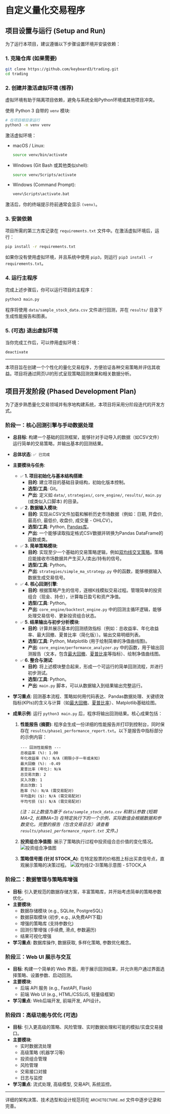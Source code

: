# 自定义量化交易程序

## 项目设置与运行 (Setup and Run)

为了运行本项目，建议遵循以下步骤设置环境并安装依赖：

### 1. 克隆仓库 (如果需要)
```bash
git clone https://github.com/keyboard3/trading.git
cd trading
```

### 2. 创建并激活虚拟环境 (推荐)
虚拟环境有助于隔离项目依赖，避免与系统全局Python环境或其他项目冲突。

使用 Python 3 自带的 `venv` 模块:
```bash
# 在项目根目录运行
python3 -m venv venv 
```
激活虚拟环境：
*   macOS / Linux:
    ```bash
    source venv/bin/activate
    ```
*   Windows (Git Bash 或其他类似shell):
    ```bash
    source venv/Scripts/activate 
    ```
*   Windows (Command Prompt):
    ```bash
    venv\Scripts\activate.bat
    ```
激活后，你的终端提示符前通常会显示 `(venv)`。

### 3. 安装依赖
项目所需的第三方库记录在 `requirements.txt` 文件中。在激活虚拟环境后，运行：
```bash
pip install -r requirements.txt
```
如果你没有使用虚拟环境，并且系统中使用 `pip3`，则运行 `pip3 install -r requirements.txt`。

### 4. 运行主程序
完成上述步骤后，你可以运行项目的主程序：
```bash
python3 main.py
```
程序将使用 `data/sample_stock_data.csv` 文件进行回测，并在 `results/` 目录下生成性能报告和图表。

### 5. (可选) 退出虚拟环境
当你完成工作后，可以停用虚拟环境：
```bash
deactivate
```

---

本项目旨在创建一个个性化的量化交易程序，方便验证各种交易策略并评估其收益。项目将通过网页UI的形式呈现策略回测效果和相关数据分析。

## 项目开发阶段 (Phased Development Plan)

为了逐步熟悉量化交易领域并有序地构建系统，本项目将采用分阶段迭代的开发方式。

### 阶段一：核心回测引擎与手动数据处理

*   **总目标**: 构建一个基础的回测框架，能够针对手动导入的数据（如CSV文件）运行简单的交易策略，并输出基本的回测结果。
*   **总体状态**: `✅ 已完成`
*   **主要模块与任务**:
    *   `✅` **1. 项目初始化与基本结构搭建**:
        *   **目的**: 建立项目的基础目录结构，初始化版本控制。
        *   **选型/工具**: Git。
        *   **产出**: 定义如 `data/`, `strategies/`, `core_engine/`, `results/`, `main.py` (或类似入口脚本) 的目录。
    *   `✅` **2. 数据输入模块**:
        *   **目的**: 实现从CSV文件加载和解析历史市场数据（例如：日期, 开盘价, 最高价, 最低价, 收盘价, 成交量 - OHLCV）。
        *   **选型/工具**: Python, [Pandas库](docs/pandas_intro.md)。
        *   **产出**: 一个能够读取指定格式CSV数据并转换为Pandas DataFrame的函数或类。
    *   `✅` **3. 简单策略模块**:
        *   **目的**: 实现至少一个基础的交易策略逻辑，例如[双均线交叉策略](docs/dual_ma_crossover_strategy.md)。策略应能接收市场数据并产生买入/卖出/持有的信号。
        *   **选型/工具**: Python。
        *   **产出**: `strategies/simple_ma_strategy.py` 中的函数，能够根据输入数据生成交易信号。
    *   `✅` **4. 核心回测引擎**:
        *   **目的**: 根据策略产生的信号，逐根K线模拟交易过程。管理简单的投资组合（现金、持仓），计算每日盈亏和资产净值。
        *   **选型/工具**: Python。
        *   **产出**: `core_engine/backtest_engine.py` 中的回测主循环逻辑，能够处理交易信号、更新投资组合状态。
    *   `✅` **5. 结果输出与初步分析模块**:
        *   **目的**: 计算并展示基本的回测绩效指标（例如：总收益率、年化收益率、最大回撤、夏普比率（简化版））。输出交易明细列表。
        *   **选型/工具**: Python, Matplotlib (用于绘制简单的净值曲线图)。
        *   **产出**: `core_engine/performance_analyzer.py` 中的函数，用于输出回测报告（文本，包含[最大回撤](docs/max_drawdown_explained.md)、[夏普比率](docs/sharpe_ratio_explained.md)等指标）、绘制净值曲线图。
    *   `✅` **6. 整合与测试**:
        *   **目的**: 将上述模块整合起来，形成一个可运行的简单回测流程，并进行初步测试。
        *   **选型/工具**: Python。
        *   **产出**: `main.py` 脚本，可以从数据输入到结果输出完整运行。
*   **学习重点**: 回测基本流程、策略如何用代码表达、Pandas数据处理、关键绩效指标(KPIs)的含义与计算（如[最大回撤](docs/max_drawdown_explained.md)、[夏普比率](docs/sharpe_ratio_explained.md)）、Matplotlib基础绘图。
*   **成果示例**:
    运行 `python3 main.py` 后，程序将输出回测结果。核心成果包括：

    1.  **性能报告 (摘要)**:
        程序会生成一份详细的性能报告并打印到控制台，同时保存在 `results/phase1_performance_report.txt`。以下是报告中指标部分的示例内容：

        ```text
        --- 回测性能报告 ---
        总收益率 (%): 1.00 
        年化收益率 (%): N/A (期限小于一年或未知)
        最大回撤 (%): -0.49
        夏普比率 (年化): N/A
        总交易次数: 2
        买入次数: 1
        卖出次数: 1
        胜率 (%): N/A (需交易配对)
        平均盈利 ($): N/A (需交易配对)
        平均亏损 ($): N/A (需交易配对)
        ```
        *(注：以上数值为基于 `data/sample_stock_data.csv` 和默认参数 (短期MA=2, 长期MA=3) 在特定执行下的一个示例，实际数值会根据数据和参数变化。完整的报告（包含交易日志）请查看 `results/phase1_performance_report.txt` 文件。)*

    2.  **投资组合净值图**:
        展示了策略执行过程中投资组合总价值的变化情况。
        ![投资组合净值图](results/MA_2_3_portfolio_value.png "投资组合净值图")

    3.  **策略信号图 (针对 STOCK_A)**:
        在特定股票的价格图上标出买卖信号点，直观展示策略的决策过程。
        ![双均线(2-3)策略示意图 - STOCK_A](results/MA_2_3_strategy_on_STOCK_A.png "MA 2-3 Strategy Visualization for STOCK_A")

### 阶段二：数据管理与策略库增强

*   **目标**: 引入更规范的数据存储方案，丰富策略库，并开始考虑简单的策略参数优化。
*   **主要模块**:
    *   数据存储模块 (e.g., SQLite, PostgreSQL)
    *   数据获取模块 (初步, e.g., 从免费API下载)
    *   增强的策略库 (支持参数化)
    *   回测引擎增强 (手续费, 滑点, 参数遍历)
    *   结果可视化增强
*   **学习重点**: 数据库操作, 数据获取, 多样化策略, 参数优化概念。

### 阶段三：Web UI 展示与交互

*   **目标**: 构建一个简单的 Web 界面，用于展示回测结果，并允许用户通过界面选择策略、设置参数、启动回测。
*   **主要模块**:
    *   后端 API 服务 (e.g., FastAPI, Flask)
    *   前端 Web UI (e.g., HTML/CSS/JS, 轻量级框架)
*   **学习重点**: Web后端开发, 前端开发, API设计。

### 阶段四：高级功能与优化 (可选)

*   **目标**: 引入更高级的策略、风险管理、实时数据处理和可能的模拟/实盘交易接口。
*   **主要模块**:
    *   实时数据流处理
    *   高级策略 (机器学习等)
    *   投资组合管理
    *   风险管理
    *   交易接口对接
    *   日志与监控
*   **学习重点**: 流式处理, 高级模型, 交易API, 系统监控。

---

详细的架构决策、技术选型和设计规范将在 `ARCHITECTURE.md` 文件中逐步记录和完善。
